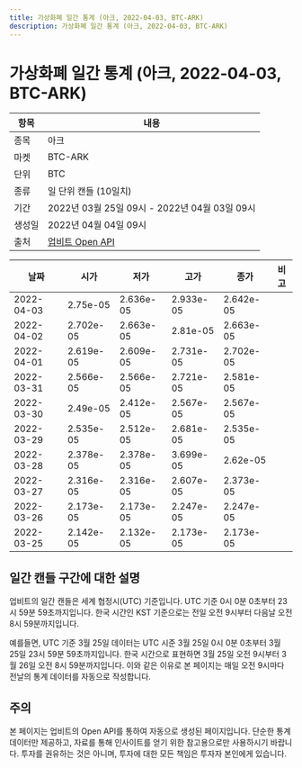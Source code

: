 ```yaml
---
title: 가상화폐 일간 통계 (아크, 2022-04-03, BTC-ARK)
description: 가상화폐 일간 통계 (아크, 2022-04-03, BTC-ARK)
---
```



가상화폐 일간 통계 (아크, 2022-04-03, BTC-ARK)
===

|항목|내용|
|--|--|
|종목|아크|
|마켓|BTC-ARK|
|단위|BTC|
|종류|일 단위 캔들 (10일치)|
|기간|2022년 03월 25일 09시 - 2022년 04월 03일 09시|
|생성일|2022년 04월 04일 09시|
|출처|[업비트 Open API](https://docs.upbit.com)|


|날짜|시가|저가|고가|종가|비고|
|--|--|--|--|--|--|
|2022-04-03|2.75e-05|2.636e-05|2.933e-05|2.642e-05|    |
|2022-04-02|2.702e-05|2.663e-05|2.81e-05|2.663e-05|    |
|2022-04-01|2.619e-05|2.609e-05|2.731e-05|2.702e-05|    |
|2022-03-31|2.566e-05|2.566e-05|2.721e-05|2.581e-05|    |
|2022-03-30|2.49e-05|2.412e-05|2.567e-05|2.567e-05|    |
|2022-03-29|2.535e-05|2.512e-05|2.681e-05|2.535e-05|    |
|2022-03-28|2.378e-05|2.378e-05|3.699e-05|2.62e-05|    |
|2022-03-27|2.316e-05|2.316e-05|2.607e-05|2.373e-05|    |
|2022-03-26|2.173e-05|2.173e-05|2.247e-05|2.247e-05|    |
|2022-03-25|2.142e-05|2.132e-05|2.173e-05|2.173e-05|    |


일간 캔들 구간에 대한 설명
---


업비트의 일간 캔들은 세계 협정시(UTC) 기준입니다. 
UTC 기준 0시 0분 0초부터 23시 59분 59초까지입니다. 
한국 시간인 KST 기준으로는 전일 오전 9시부터 다음날 오전 8시 59분까지입니다. 


예를들면, UTC 기준 3월 25일 데이터는 UTC 시준 3월 25일 0시 0분 0초부터 3월 25일 23시 59분 59초까지입니다. 
한국 시간으로 표현하면 3월 25일 오전 9시부터 3월 26일 오전 8시 59분까지입니다. 
이와 같은 이유로 본 페이지는 매일 오전 9시마다 전날의 통계 데이터를 자동으로 작성합니다. 


주의
---


본 페이지는 업비트의 Open API를 통하여 자동으로 생성된 페이지입니다. 
단순한 통계 데이터만 제공하고, 자료를 통해 인사이트를 얻기 위한 참고용으로만 사용하시기 바랍니다. 
투자를 권유하는 것은 아니며, 투자에 대한 모든 책임은 투자자 본인에게 있습니다. 
